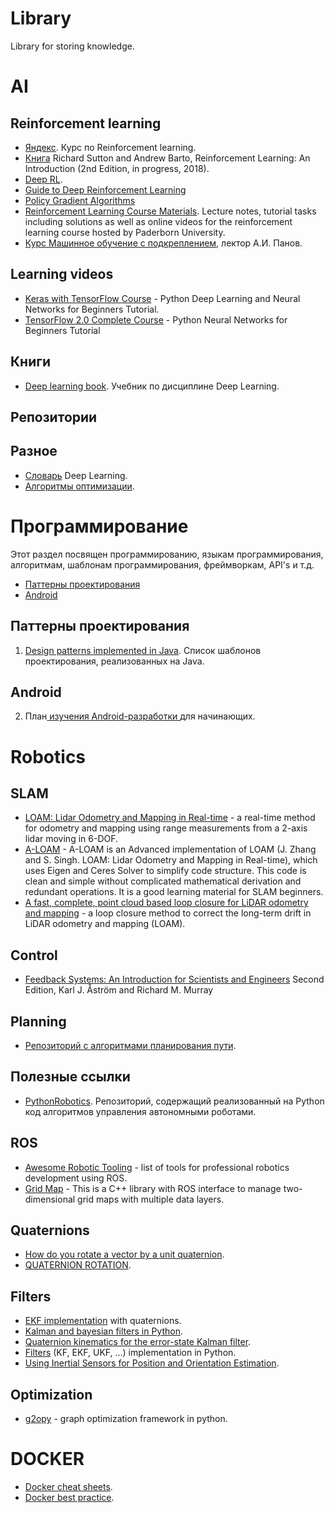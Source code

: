 # Library
Library for storing knowledge.

# AI

## Reinforcement learning
- [Яндекс](https://github.com/yandexdataschool/Practical_RL). Курс по Reinforcement learning.
- [Книга](http://incompleteideas.net/book/bookdraft2018jan1.pdf) Richard Sutton and Andrew Barto, Reinforcement Learning: An Introduction (2nd Edition, in progress, 2018).
- [Deep RL](https://skymind.ai/wiki/deep-reinforcement-learning).
- [Guide to Deep Reinforcement Learning](https://skymind.ai/wiki/deep-reinforcement-learning)
- [Policy Gradient Algorithms](https://lilianweng.github.io/lil-log/2018/04/08/policy-gradient-algorithms.html)
- [Reinforcement Learning Course Materials](https://github.com/upb-lea/reinforcement_learning_course_materials). Lecture notes, tutorial tasks including solutions as well as online videos for the reinforcement learning course hosted by Paderborn University.
- [Курс Машинное обучение с подкреплением](http://rairi.ru/wiki/index.php/Машинное_обучение_с_подкреплением), лектор А.И. Панов.

## Learning videos
- [Keras with TensorFlow Course](https://www.youtube.com/watch?v=qFJeN9V1ZsI) - Python Deep Learning and Neural Networks for Beginners Tutorial.
- [TensorFlow 2.0 Complete Course](https://www.youtube.com/watch?v=tPYj3fFJGjk&t=1928s) - Python Neural Networks for Beginners Tutorial

## Книги
- [Deep learning book](http://www.deeplearningbook.org). Учебник по дисциплине Deep Learning. 

## Репозитории

## Разное
- [Словарь](https://towardsdatascience.com/the-deep-learning-ai-dictionary-ade421df39e4) Deep Learning.
- [Алгоритмы оптимизации](http://ruder.io/optimizing-gradient-descent/index.html).

# Программирование
Этот раздел посвящен программированию, языкам программирования, алгоритмам, шаблонам программирования, фреймворкам, API's и т.д.

- [Паттерны проектирования](#Паттерны-проектирования)
- [Android](#Android)
  
## Паттерны проектирования
1. [Design patterns implemented in Java](https://github.com/iluwatar/java-design-patterns). Список шаблонов проектирования, реализованных на Java.
## Android
2. План[ изучения Android-разработки ](https://apptractor.ru/learn/plan-izucheniya-android-razrabotki-dlya-nachinayushhih.html) для начинающих.

# Robotics

## SLAM
- [LOAM: Lidar Odometry and Mapping in Real-time](https://www.ri.cmu.edu/pub_files/2014/7/Ji_LidarMapping_RSS2014_v8.pdf) - a real-time method for odometry and mapping using range measurements from a 2-axis lidar moving in 6-DOF.
- [A-LOAM](https://github.com/HKUST-Aerial-Robotics/A-LOAM) - A-LOAM is an Advanced implementation of LOAM (J. Zhang and S. Singh. LOAM: Lidar Odometry and Mapping in Real-time), which uses Eigen and Ceres Solver to simplify code structure. This code is clean and simple without complicated mathematical derivation and redundant operations. It is a good learning material for SLAM beginners.
- [A fast, complete, point cloud based loop closure for LiDAR odometry and mapping](https://arxiv.org/pdf/1909.11811.pdf) - a loop closure method to correct the long-term drift in LiDAR odometry and mapping (LOAM).

## Control
- [Feedback Systems: An Introduction for Scientists and Engineers](https://fbswiki.org/wiki/index.php/Main_Page)  Second Edition, Karl J. Åström and Richard M. Murray

## Planning
- [Репозиторий с алгоритмами планирования пути](https://github.com/zhm-real/PathPlanning).

## Полезные ссылки
- [PythonRobotics](https://github.com/AtsushiSakai/PythonRobotics). Репозиторий, содержащий реализованный на Python код алгоритмов управления автономными роботами.

## ROS
- [Awesome Robotic Tooling](https://github.com/protontypes/awesome-robotic-tooling) - list of tools for professional robotics development using ROS.
- [Grid Map](https://github.com/ANYbotics/grid_map) - This is a C++ library with ROS interface to manage two-dimensional grid maps with multiple data layers. 

## Quaternions
- [How do you rotate a vector by a unit quaternion](https://math.stackexchange.com/questions/40164/how-do-you-rotate-a-vector-by-a-unit-quaternion).
- [QUATERNION ROTATION](https://www.thepoorengineer.com/en/quaternion/).

## Filters
- [EKF implementation](https://www.thepoorengineer.com/en/ekf-impl/) with quaternions. 
- [Kalman and bayesian filters in Python](https://github.com/rlabbe/Kalman-and-Bayesian-Filters-in-Python).
- [Quaternion kinematics for the error-state Kalman filter](https://arxiv.org/pdf/1711.02508.pdf).
- [Filters](https://github.com/rlabbe/filterpy) (KF, EKF, UKF, ...) implementation in Python.
- [Using Inertial Sensors for Position and Orientation Estimation](https://arxiv.org/pdf/1704.06053.pdf).

## Optimization
- [g2opy](https://github.com/uoip/g2opy) - graph optimization framework in python. 

# DOCKER
- [Docker cheat sheets](https://github.com/wsargent/docker-cheat-sheet).
- [Docker best practice](https://github.com/FuriKuri/docker-best-practices).

